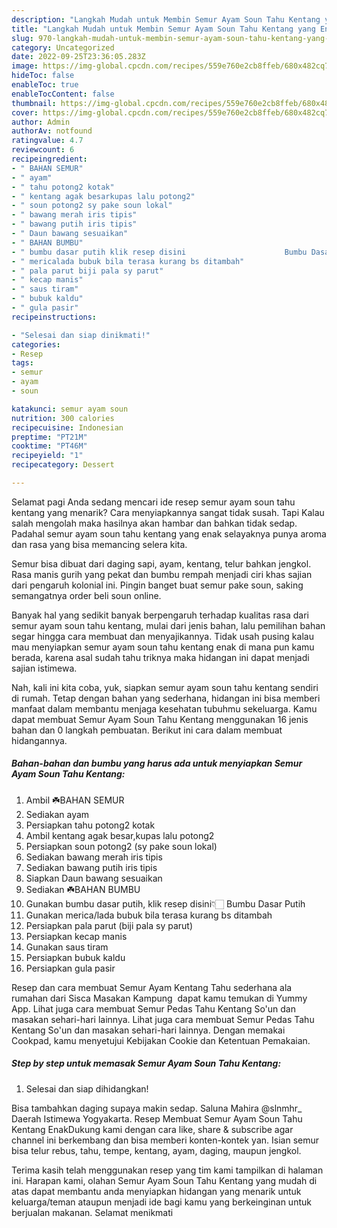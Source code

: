 ```yaml
---
description: "Langkah Mudah untuk Membin Semur Ayam Soun Tahu Kentang yang Enak"
title: "Langkah Mudah untuk Membin Semur Ayam Soun Tahu Kentang yang Enak"
slug: 970-langkah-mudah-untuk-membin-semur-ayam-soun-tahu-kentang-yang-enak
category: Uncategorized
date: 2022-09-25T23:36:05.283Z
image: https://img-global.cpcdn.com/recipes/559e760e2cb8ffeb/680x482cq70/semur-ayam-soun-tahu-kentang-foto-resep-utama.jpg
hideToc: false
enableToc: true
enableTocContent: false
thumbnail: https://img-global.cpcdn.com/recipes/559e760e2cb8ffeb/680x482cq70/semur-ayam-soun-tahu-kentang-foto-resep-utama.jpg
cover: https://img-global.cpcdn.com/recipes/559e760e2cb8ffeb/680x482cq70/semur-ayam-soun-tahu-kentang-foto-resep-utama.jpg
author: Admin
authorAv: notfound
ratingvalue: 4.7
reviewcount: 6
recipeingredient:
- " BAHAN SEMUR"
- " ayam"
- " tahu potong2 kotak"
- " kentang agak besarkupas lalu potong2"
- " soun potong2 sy pake soun lokal"
- " bawang merah iris tipis"
- " bawang putih iris tipis"
- " Daun bawang sesuaikan"
- " BAHAN BUMBU"
- " bumbu dasar putih klik resep disini                      Bumbu Dasar Putih"
- " mericalada bubuk bila terasa kurang bs ditambah"
- " pala parut biji pala sy parut"
- " kecap manis"
- " saus tiram"
- " bubuk kaldu"
- " gula pasir"
recipeinstructions:

- "Selesai dan siap dinikmati!"
categories:
- Resep
tags:
- semur
- ayam
- soun

katakunci: semur ayam soun 
nutrition: 300 calories
recipecuisine: Indonesian
preptime: "PT21M"
cooktime: "PT46M"
recipeyield: "1"
recipecategory: Dessert

---
```



Selamat pagi Anda sedang mencari ide resep semur ayam soun tahu kentang yang menarik? Cara menyiapkannya sangat tidak susah. Tapi Kalau salah mengolah maka hasilnya akan hambar dan bahkan tidak sedap. Padahal semur ayam soun tahu kentang yang enak selayaknya punya aroma dan rasa yang bisa memancing selera kita.


Semur bisa dibuat dari daging sapi, ayam, kentang, telur bahkan jengkol. Rasa manis gurih yang pekat dan bumbu rempah menjadi ciri khas sajian dari pengaruh kolonial ini. Pingin banget buat semur pake soun, saking semangatnya order beli soun online.

Banyak hal yang sedikit banyak berpengaruh terhadap kualitas rasa dari semur ayam soun tahu kentang, mulai dari jenis bahan, lalu pemilihan bahan segar hingga cara membuat dan menyajikannya. Tidak usah pusing kalau mau menyiapkan semur ayam soun tahu kentang enak di mana pun kamu berada, karena asal sudah tahu triknya maka hidangan ini dapat menjadi sajian istimewa.


Nah, kali ini kita coba, yuk, siapkan semur ayam soun tahu kentang sendiri di rumah. Tetap dengan bahan yang sederhana, hidangan ini bisa memberi manfaat dalam membantu menjaga kesehatan tubuhmu sekeluarga. Kamu dapat membuat Semur Ayam Soun Tahu Kentang menggunakan 16 jenis bahan dan 0 langkah pembuatan. Berikut ini cara dalam membuat hidangannya.

<!--inarticleads1-->

##### Bahan-bahan dan bumbu yang harus ada untuk menyiapkan Semur Ayam Soun Tahu Kentang:

1. Ambil  ☘️BAHAN SEMUR
1. Sediakan  ayam
1. Persiapkan  tahu potong2 kotak
1. Ambil  kentang agak besar,kupas lalu potong2
1. Persiapkan  soun potong2 (sy pake soun lokal)
1. Sediakan  bawang merah iris tipis
1. Sediakan  bawang putih iris tipis
1. Siapkan  Daun bawang sesuaikan
1. Sediakan  ☘️BAHAN BUMBU
1. Gunakan  bumbu dasar putih, klik resep disini👇🏻                      Bumbu Dasar Putih
1. Gunakan  merica/lada bubuk bila terasa kurang bs ditambah
1. Persiapkan  pala parut (biji pala sy parut)
1. Persiapkan  kecap manis
1. Gunakan  saus tiram
1. Persiapkan  bubuk kaldu
1. Persiapkan  gula pasir


Resep dan cara membuat Semur Ayam Kentang Tahu sederhana ala rumahan dari Sisca ️Masakan Kampung ️ dapat kamu temukan di Yummy App. Lihat juga cara membuat Semur Pedas Tahu Kentang So&#39;un dan masakan sehari-hari lainnya. Lihat juga cara membuat Semur Pedas Tahu Kentang So&#39;un dan masakan sehari-hari lainnya. Dengan memakai Cookpad, kamu menyetujui Kebijakan Cookie dan Ketentuan Pemakaian. 

<!--inarticleads2-->

##### Step by step untuk memasak Semur Ayam Soun Tahu Kentang:


1. Selesai dan siap dihidangkan!

Bisa tambahkan daging supaya makin sedap. Saluna Mahira @slnmhr_ Daerah Istimewa Yogyakarta. Resep Membuat Semur Ayam Soun Tahu Kentang EnakDukung kami dengan cara like, share &amp; subscribe agar channel ini berkembang dan bisa memberi konten-kontek yan. Isian semur bisa telur rebus, tahu, tempe, kentang, ayam, daging, maupun jengkol. 

Terima kasih telah menggunakan resep yang tim kami tampilkan di halaman ini. Harapan kami, olahan Semur Ayam Soun Tahu Kentang yang mudah di atas dapat membantu anda menyiapkan hidangan yang menarik untuk keluarga/teman ataupun menjadi ide bagi kamu yang berkeinginan untuk berjualan makanan. Selamat menikmati
